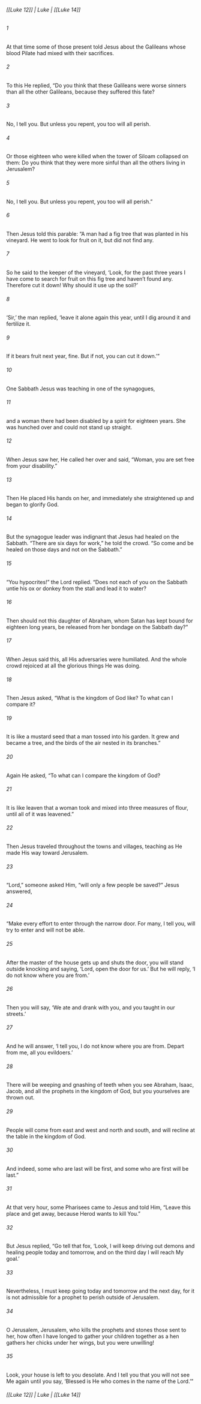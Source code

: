 ###### [[Luke 12]] | Luke | [[Luke 14]]

###### 1
At that time some of those present told Jesus about the Galileans whose blood Pilate had mixed with their sacrifices.
###### 2
To this He replied, “Do you think that these Galileans were worse sinners than all the other Galileans, because they suffered this fate?
###### 3
No, I tell you. But unless you repent, you too will all perish.
###### 4
Or those eighteen who were killed when the tower of Siloam collapsed on them: Do you think that they were more sinful than all the others living in Jerusalem?
###### 5
No, I tell you. But unless you repent, you too will all perish.”
###### 6
Then Jesus told this parable: “A man had a fig tree that was planted in his vineyard. He went to look for fruit on it, but did not find any.
###### 7
So he said to the keeper of the vineyard, ‘Look, for the past three years I have come to search for fruit on this fig tree and haven’t found any. Therefore cut it down! Why should it use up the soil?’
###### 8
‘Sir,’ the man replied, ‘leave it alone again this year, until I dig around it and fertilize it.
###### 9
If it bears fruit next year, fine. But if not, you can cut it down.’”
###### 10
One Sabbath Jesus was teaching in one of the synagogues,
###### 11
and a woman there had been disabled by a spirit for eighteen years. She was hunched over and could not stand up straight.
###### 12
When Jesus saw her, He called her over and said, “Woman, you are set free from your disability.”
###### 13
Then He placed His hands on her, and immediately she straightened up and began to glorify God.
###### 14
But the synagogue leader was indignant that Jesus had healed on the Sabbath. “There are six days for work,” he told the crowd. “So come and be healed on those days and not on the Sabbath.”
###### 15
“You hypocrites!” the Lord replied. “Does not each of you on the Sabbath untie his ox or donkey from the stall and lead it to water?
###### 16
Then should not this daughter of Abraham, whom Satan has kept bound for eighteen long years, be released from her bondage on the Sabbath day?”
###### 17
When Jesus said this, all His adversaries were humiliated. And the whole crowd rejoiced at all the glorious things He was doing.
###### 18
Then Jesus asked, “What is the kingdom of God like? To what can I compare it?
###### 19
It is like a mustard seed that a man tossed into his garden. It grew and became a tree, and the birds of the air nested in its branches.”
###### 20
Again He asked, “To what can I compare the kingdom of God?
###### 21
It is like leaven that a woman took and mixed into three measures of flour, until all of it was leavened.”
###### 22
Then Jesus traveled throughout the towns and villages, teaching as He made His way toward Jerusalem.
###### 23
“Lord,” someone asked Him, “will only a few people be saved?” Jesus answered,
###### 24
“Make every effort to enter through the narrow door. For many, I tell you, will try to enter and will not be able.
###### 25
After the master of the house gets up and shuts the door, you will stand outside knocking and saying, ‘Lord, open the door for us.’ But he will reply, ‘I do not know where you are from.’
###### 26
Then you will say, ‘We ate and drank with you, and you taught in our streets.’
###### 27
And he will answer, ‘I tell you, I do not know where you are from. Depart from me, all you evildoers.’
###### 28
There will be weeping and gnashing of teeth when you see Abraham, Isaac, Jacob, and all the prophets in the kingdom of God, but you yourselves are thrown out.
###### 29
People will come from east and west and north and south, and will recline at the table in the kingdom of God.
###### 30
And indeed, some who are last will be first, and some who are first will be last.”
###### 31
At that very hour, some Pharisees came to Jesus and told Him, “Leave this place and get away, because Herod wants to kill You.”
###### 32
But Jesus replied, “Go tell that fox, ‘Look, I will keep driving out demons and healing people today and tomorrow, and on the third day I will reach My goal.’
###### 33
Nevertheless, I must keep going today and tomorrow and the next day, for it is not admissible for a prophet to perish outside of Jerusalem.
###### 34
O Jerusalem, Jerusalem, who kills the prophets and stones those sent to her, how often I have longed to gather your children together as a hen gathers her chicks under her wings, but you were unwilling!
###### 35
Look, your house is left to you desolate. And I tell you that you will not see Me again until you say, ‘Blessed is He who comes in the name of the Lord.’”

###### [[Luke 12]] | Luke | [[Luke 14]]
